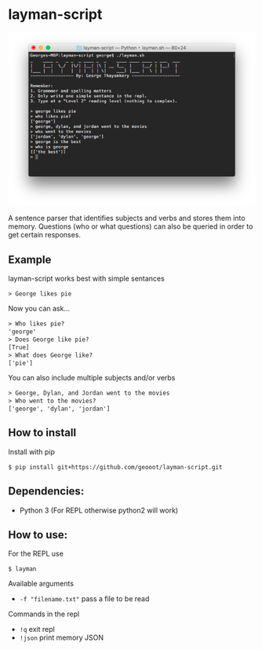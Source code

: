 # layman-script

<p align="center">
<img src="screenshot.png" alt="layman-script" />
</p>

A sentence parser that identifies subjects and verbs and stores them into memory. Questions (who or what questions) can also be queried in order to get certain responses.

## Example
layman-script works best with simple sentances
```
> George likes pie
```
Now you can ask...
```
> Who likes pie?
'george'
> Does George like pie?
[True]
> What does George like?
['pie']
```
You can also include multiple subjects and/or verbs
```
> George, Dylan, and Jordan went to the movies
> Who went to the movies?
['george', 'dylan', 'jordan']
```
## How to install
Install with pip
```
$ pip install git+https://github.com/geooot/layman-script.git
```

## Dependencies:
 * Python 3 (For REPL otherwise python2 will work)

## How to use:
For the REPL use
```
$ layman
```

Available arguments
* `-f "filename.txt"` pass a file to be read

Commands in the repl
* `!q` exit repl
* `!json` print memory JSON
